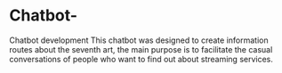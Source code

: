 # Chatbot-
Chatbot development
This chatbot was designed to create information routes about the seventh art, the main purpose is to facilitate the casual conversations of people who want to find out about streaming services.
